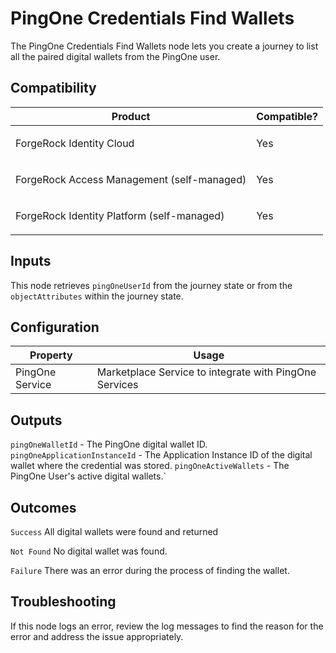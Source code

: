 # PingOne Credentials Find Wallets

The PingOne Credentials Find Wallets node lets you create a journey to list all the paired digital wallets from the PingOne user.

## Compatibility

<table>
  <colgroup>
    <col>
    <col>
  </colgroup>
  <thead>
  <tr>
    <th>Product</th>
    <th>Compatible?</th>
  </tr>
  </thead>
  <tbody>
  <tr>
    <td><p>ForgeRock Identity Cloud</p></td>
    <td><p><span>Yes</span></p></td>
  </tr>
  <tr>
    <td><p>ForgeRock Access Management (self-managed)</p></td>
    <td><p><span>Yes</span></p></td>
  </tr>
  <tr>
    <td><p>ForgeRock Identity Platform (self-managed)</p></td>
    <td><p><span>Yes</span></p></td>
  </tr>
  </tbody>
</table>

## Inputs

This node retrieves `pingOneUserId` from the journey state or from the `objectAttributes` within the journey state.

## Configuration

<table>
  <thead>
    <th>Property</th>
    <th>Usage</th>
  </thead>
  <tbody>
    <tr>
      <td>PingOne Service</td>
      <td>Marketplace Service to integrate with PingOne Services
      </td>
    </tr>
  </tr>

  </tbody>
</table>

## Outputs

`pingOneWalletId` - The PingOne digital wallet ID.
`pingOneApplicationInstanceId` - The Application Instance ID of the digital wallet where the credential was stored.
`pingOneActiveWallets` - The PingOne User's active digital wallets.`

## Outcomes

`Success`
All digital wallets were found and returned

`Not Found`
No digital wallet was found.

`Failure`
There was an error during the process of finding the wallet.

## Troubleshooting

If this node logs an error, review the log messages to find the reason for the error and address the issue
appropriately.

